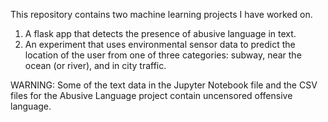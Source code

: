This repository contains two machine learning projects I have worked on.
1. A flask app that detects the presence of abusive language in text.
2. An experiment that uses environmental sensor data to predict the location of the user from one of three categories: subway, near the ocean (or river), and in city traffic. 

WARNING: Some of the text data in the Jupyter Notebook file and the CSV files for the Abusive Language project contain uncensored offensive language. 

